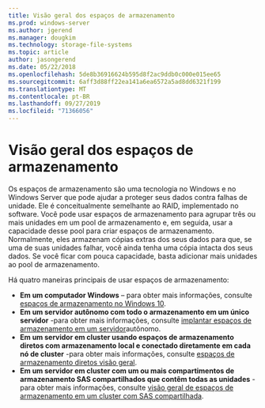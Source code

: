 ```yaml
---
title: Visão geral dos espaços de armazenamento
ms.prod: windows-server
ms.author: jgerend
ms.manager: dougkim
ms.technology: storage-file-systems
ms.topic: article
author: jasongerend
ms.date: 05/22/2018
ms.openlocfilehash: 5de8b36916624b595d8f2ac9ddb0c000e015ee65
ms.sourcegitcommit: 6aff3d88ff22ea141a6ea6572a5ad8dd6321f199
ms.translationtype: MT
ms.contentlocale: pt-BR
ms.lasthandoff: 09/27/2019
ms.locfileid: "71366056"
---
```

# <a name="storage-spaces-overview"></a>Visão geral dos espaços de armazenamento

Os espaços de armazenamento são uma tecnologia no Windows e no Windows Server que pode ajudar a proteger seus dados contra falhas de unidade. Ele é conceitualmente semelhante ao RAID, implementado no software. Você pode usar espaços de armazenamento para agrupar três ou mais unidades em um pool de armazenamento e, em seguida, usar a capacidade desse pool para criar espaços de armazenamento. Normalmente, eles armazenam cópias extras dos seus dados para que, se uma de suas unidades falhar, você ainda tenha uma cópia intacta dos seus dados. Se você ficar com pouca capacidade, basta adicionar mais unidades ao pool de armazenamento.

Há quatro maneiras principais de usar espaços de armazenamento:

- **Em um computador Windows** – para obter mais informações, consulte [espaços de armazenamento no Windows 10](http://windows.microsoft.com/en-us/windows-10/storage-spaces-windows-10).
- **Em um servidor autônomo com todo o armazenamento em um único servidor** -para obter mais informações, consulte [implantar espaços de armazenamento em um servidor](deploy-standalone-storage-spaces.md)autônomo.
- **Em um servidor em cluster usando espaços de armazenamento diretos com armazenamento local e conectado diretamente em cada nó de cluster** -para obter mais informações, consulte [espaços de armazenamento diretos visão geral](storage-spaces-direct-overview.md).
- **Em um servidor em cluster com um ou mais compartimentos de armazenamento SAS compartilhados que contêm todas as unidades** -para obter mais informações, consulte [visão geral de espaços de armazenamento em um cluster com SAS compartilhada](https://docs.microsoft.com/previous-versions/windows/it-pro/windows-server-2012-R2-and-2012/hh831739(v%3dws.11)).

